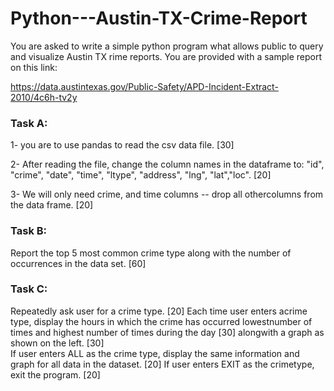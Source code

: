 # Python---Austin-TX-Crime-Report
You are asked to write a simple python program what allows public to query and visualize Austin TX rime reports. You are provided with a sample report on this link: 
 
https://data.austintexas.gov/Public-Safety/APD-Incident-Extract-2010/4c6h-tv2y 
 
 
### Task​ ​A:  

1-​ ​you​ ​are​ ​to​ ​use​ ​pandas​ ​to​ ​read​ ​the​ ​csv​ ​data​ ​file.​ ​​[30] 

2-​ ​After​ ​reading​ ​the​ ​file,​ ​change​ ​the​ ​column​ ​names​ ​in​ ​the​ ​dataframe to:​ ​"id",​ ​"crime",​ ​"date",​ ​"time",​ ​"ltype",​ ​"address",​ ​"lng",​ ​"lat",​ ​"loc".​ ​​[20] 

3-​ ​We​ ​will​ ​only​ ​need​ ​crime,​ ​and​ ​time​ ​columns​ ​--​ ​drop​ ​all​ ​other​ ​columns from​ ​the​ ​data​ ​frame.​ ​​[20] 
 
 
### Task​ ​B:  

Report​ ​the​ ​top​ ​5​ ​most​ ​common​ ​crime​ ​type​ ​along​ ​with​ ​the​ ​number​ ​of occurrences​ ​in​ ​the​ ​data​ ​set.​ ​​[60] 
 
 
### Task​ ​C: 

Repeatedly​ ​ask​ ​user​ ​for​ ​a​ ​crime​ ​type.​ ​​[20] 
 Each​ ​time​ ​user​ ​enters​ ​a​ ​crime​ ​type,​ ​display​ ​the​ ​hours​ ​in​ ​which​ ​the crime​ ​has​ ​occurred​ ​lowest​ ​number​ ​of​ ​times​ ​and​ ​highest​ ​number​ ​of times​ ​during​ ​the​ ​day​ ​​[30]​​ ​along​ ​with​ ​a​ ​graph​ ​as​ ​shown​ ​on​ ​the​ ​left.​ ​​[30]  
 If​ ​user​ ​enters​ ​ALL​ ​as​ ​the​ ​crime​ ​type,​ ​display​ ​the​ ​same​ ​information​ ​and graph​ ​for​ ​all​ ​data​ ​in​ ​the​ ​dataset.​ ​​[20] 
 If​ ​user​ ​enters​ ​EXIT​ ​as​ ​the​ ​crime​ ​type,​ ​exit​ ​the​ ​program.​​ ​[20] 
